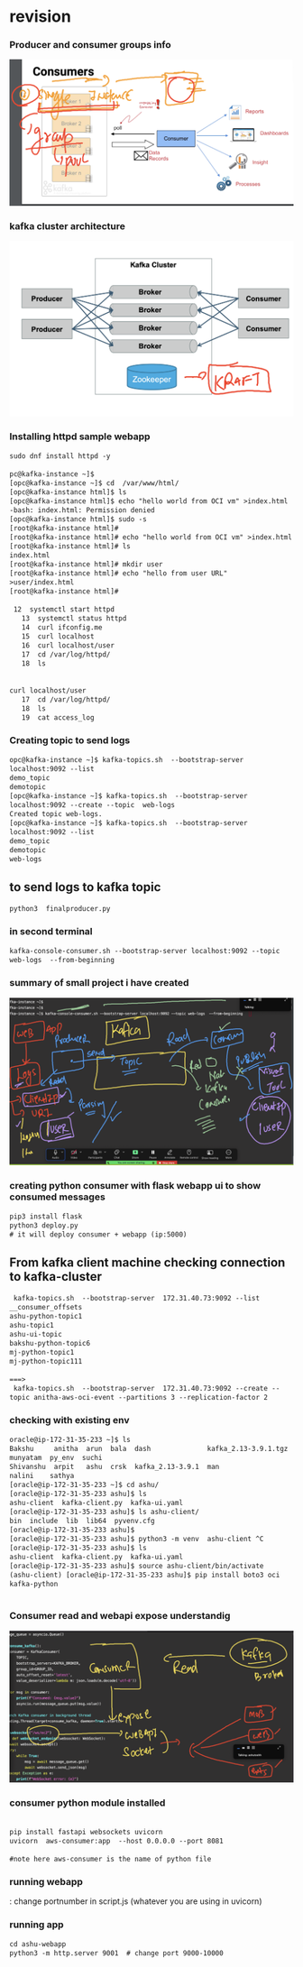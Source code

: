 # revision 

### Producer and consumer groups info 

<img src="rev1.png">


### kafka cluster architecture 

<img src="rev2.png">


### Installing httpd sample webapp 

```
sudo dnf install httpd -y 

pc@kafka-instance ~]$ 
[opc@kafka-instance ~]$ cd  /var/www/html/
[opc@kafka-instance html]$ ls
[opc@kafka-instance html]$ echo "hello world from OCI vm" >index.html 
-bash: index.html: Permission denied
[opc@kafka-instance html]$ sudo -s
[root@kafka-instance html]# 
[root@kafka-instance html]# echo "hello world from OCI vm" >index.html
[root@kafka-instance html]# ls
index.html
[root@kafka-instance html]# mkdir user
[root@kafka-instance html]# echo "hello from user URL" >user/index.html
[root@kafka-instance html]# 

 12  systemctl start httpd
   13  systemctl status httpd
   14  curl ifconfig.me 
   15  curl localhost
   16  curl localhost/user
   17  cd /var/log/httpd/
   18  ls


curl localhost/user
   17  cd /var/log/httpd/
   18  ls
   19  cat access_log 
```

### Creating topic to send logs 

```
opc@kafka-instance ~]$ kafka-topics.sh  --bootstrap-server localhost:9092 --list
demo_topic
demotopic
[opc@kafka-instance ~]$ kafka-topics.sh  --bootstrap-server localhost:9092 --create --topic  web-logs
Created topic web-logs.
[opc@kafka-instance ~]$ kafka-topics.sh  --bootstrap-server localhost:9092 --list
demo_topic
demotopic
web-logs

```

## to send logs to kafka topic

```
python3  finalproducer.py

```

### in second terminal 

```
kafka-console-consumer.sh --bootstrap-server localhost:9092 --topic web-logs  --from-beginning 
```

### summary of small project i have created 

<img src="project1.png">


### creating python consumer with flask webapp ui to show consumed messages

```
pip3 install flask 
python3 deploy.py 
# it will deploy consumer + webapp (ip:5000)
```

## From kafka client machine checking connection to kafka-cluster 

```
 kafka-topics.sh  --bootstrap-server  172.31.40.73:9092 --list
__consumer_offsets
ashu-python-topic1
ashu-topic1
ashu-ui-topic
bakshu-python-topic6
mj-python-topic1
mj-python-topic111

===>
 kafka-topics.sh  --bootstrap-server  172.31.40.73:9092 --create --topic anitha-aws-oci-event --partitions 3 --replication-factor 2

```

### checking with existing env 

```
oracle@ip-172-31-35-233 ~]$ ls
Bakshu     anitha  arun  bala  dash              kafka_2.13-3.9.1.tgz  munyatam  py_env  suchi
Shivanshu  arpit   ashu  crsk  kafka_2.13-3.9.1  man                   nalini    sathya
[oracle@ip-172-31-35-233 ~]$ cd ashu/
[oracle@ip-172-31-35-233 ashu]$ ls
ashu-client  kafka-client.py  kafka-ui.yaml
[oracle@ip-172-31-35-233 ashu]$ ls ashu-client/
bin  include  lib  lib64  pyvenv.cfg
[oracle@ip-172-31-35-233 ashu]$ 
[oracle@ip-172-31-35-233 ashu]$ python3 -m venv  ashu-client ^C
[oracle@ip-172-31-35-233 ashu]$ ls
ashu-client  kafka-client.py  kafka-ui.yaml
[oracle@ip-172-31-35-233 ashu]$ source ashu-client/bin/activate
(ashu-client) [oracle@ip-172-31-35-233 ashu]$ pip install boto3 oci kafka-python 


```

### Consumer read and webapi expose understandig 

<img src="wp.png">

### consumer python module installed 

```

pip install fastapi websockets uvicorn 
uvicorn  aws-consumer:app  --host 0.0.0.0 --port 8081

#note here aws-consumer is the name of python file 
```

### running webapp 
: change portnumber in script.js  (whatever you are using in uvicorn)
### running app
```
cd ashu-webapp
python3 -m http.server 9001  # change port 9000-10000
```